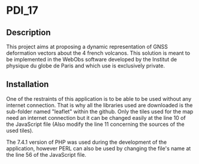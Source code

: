 # PDI_17

## Description

This project aims at proposing a dynamic representation of GNSS deformation vectors about the 4 french volcanos.
This solution is meant to be implemented in the WebObs software developed by the Institut de physique du globe de Paris  and which use is exclusively private.

## Installation

One of the restraints of this application is to be able to be used without any internet connection. That is why all the libraries used are downloaded is the sub-folder named "leaflet" within the github.
Only the tiles used for the map need an internet connection but it can be changed easily at the line 10 of the JavaScript file (Also modify the line 11 concerning the sources of the used tiles).

The 7.4.1 version of PHP was used during the development of the application, however PERL can also be used by changing the file's name at the line 56 of the JavaScript file.
